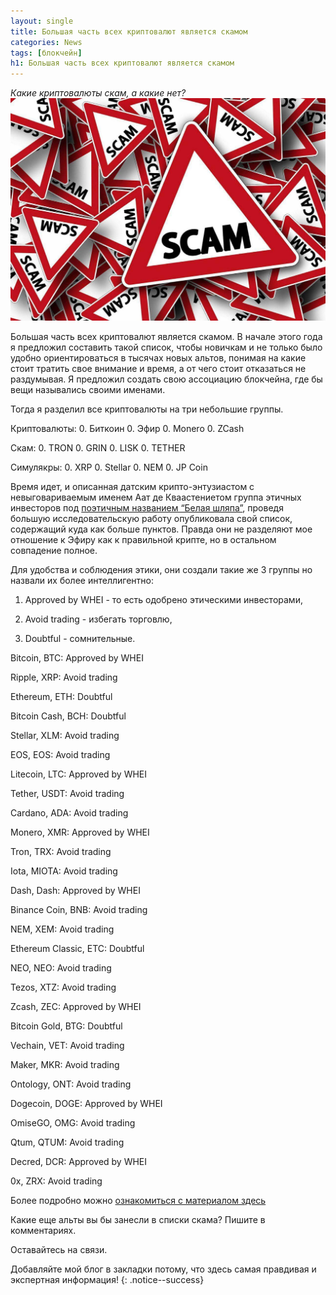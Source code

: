 ```yaml
---
layout: single
title: Большая часть всех криптовалют является скамом
categories: News
tags: [блокчейн]
h1: Большая часть всех криптовалют является скамом
---
```

*Какие криптовалюты скам, а какие нет?*
![scam](/assets/images/news/scam.jpg)


Большая часть всех криптовалют является скамом. В начале этого года  я предложил составить такой список, чтобы новичкам и не только было удобно ориентироваться в тысячах новых альтов, понимая на какие стоит тратить свое внимание и время, а от чего стоит отказаться не раздумывая. Я предложил создать свою ассоциацию блокчейна, где бы вещи назывались своими именами.

Тогда я разделил все криптовалюты на три небольшие группы.

Криптовалюты:
 0. Биткоин
 0. Эфир
 0. Monero 
 0. ZCash
 
Скам:
 0. TRON
 0. GRIN
 0. LISK
 0. TETHER
 
Симулякры:
 0. XRP
 0. Stellar
 0. NEM
 0. JP Coin

Время идет, и описанная датским крипто-энтузиастом с невыговариваемым именем Аат де Кваастениетом группа этичных инвесторов под [поэтичным названием “Белая шляпа”](https://medium.com/@aat.de.kwaasteniet/the-white-hat-ethical-investor-6a57d570c1e2), проведя большую исследовательскую работу опубликовала свой список, содержащий куда как больше пунктов. Правда они не разделяют мое отношение к Эфиру как к правильной крипте, но в остальном совпадение полное.

Для удобства и соблюдения этики, они создали такие же 3 группы но назвали их более интеллигентно: 
1. Approved by WHEI - то есть одобрено этическими инвесторами, 

2. Avoid trading - избегать торговлю, 

3. Doubtful - сомнительные.

Bitcoin, BTC: Approved by WHEI

Ripple, XRP: Avoid trading

Ethereum, ETH: Doubtful

Bitcoin Cash, BCH: Doubtful

Stellar, XLM: Avoid trading

EOS, EOS: Avoid trading

Litecoin, LTC: Approved by WHEI

Tether, USDT: Avoid trading

Cardano, ADA: Avoid trading

Monero, XMR: Approved by WHEI

Tron, TRX: Avoid trading

Iota, MIOTA: Avoid trading

Dash, Dash: Approved by WHEI

Binance Coin, BNB: Avoid trading

NEM, XEM: Avoid trading

Ethereum Classic, ETC: Doubtful

NEO, NEO: Avoid trading

Tezos, XTZ: Avoid trading

Zcash, ZEC: Approved by WHEI

Bitcoin Gold, BTG: Doubtful

Vechain, VET: Avoid trading

Maker, MKR: Avoid trading

Ontology, ONT: Avoid trading

Dogecoin, DOGE: Approved by WHEI

OmiseGO, OMG: Avoid trading

Qtum, QTUM: Avoid trading

Decred, DCR: Approved by WHEI

0x, ZRX: Avoid trading

Более подробно можно [ознакомиться с материалом здесь](https://medium.com/coinmonks/the-good-the-bad-and-the-ugly-classifying-the-crypto-coins-9d192154579a)

Какие еще альты вы бы занесли в списки скама? Пишите в комментариях.

Оставайтесь на связи.


Добавляйте мой блог в закладки потому, что здесь самая правдивая и экспертная информация!
{: .notice--success}